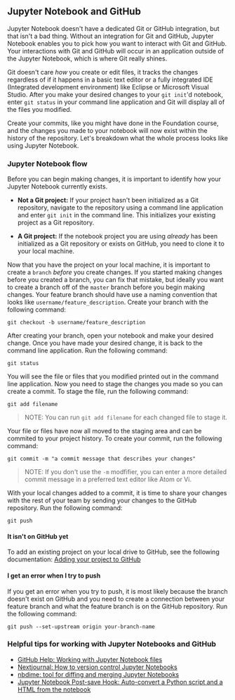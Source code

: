 ## Jupyter Notebook and GitHub

Jupyter Notebook doesn't have a dedicated Git or GitHub integration, but that isn't a bad thing. Without an integration for Git and GitHub, Jupyter Notebook enables you to pick how you want to interact with Git and GitHub. Your interactions with Git and GitHub will occur in an application outside of the Jupyter Notebook, which is where Git really shines.

Git doesn't care _how_ you create or edit files, it tracks the changes regardless of if it happens in a basic text editor or a fully integrated IDE (Integrated development environment) like Eclipse or Microsoft Visual Studio. After you make your desired changes to your `git init`'d notebook, enter `git status` in your command line application and Git will display all of the files you modified.

Create your commits, like you might have done in the Foundation course, and the changes you made to your notebook will now exist within the history of the repository. Let's breakdown what the whole process looks like using Jupyter Notebook.

### Jupyter Notebook flow

Before you can begin making changes, it is important to identify how your Jupyter Notebook currently exists.

- **Not a Git project:** If your project hasn't been initialized as a Git repository, navigate to the repository using a command line application and enter `git init` in the command line. This initializes your existing project as a Git repository.

- **A Git project:** If the notebook project you are using _already_ has been initialized as a Git repository or exists on GitHub, you need to clone it to your local machine.

Now that you have the project on your local machine, it is important to create a `branch` _before_ you create changes. If you started making changes before you created a branch, you can fix that mistake, but ideally you want to create a branch off of the `master` branch before you begin making changes. Your feature branch should have use a naming convention that looks like `username/feature_description`. Create your branch with the following command:

```shell
git checkout -b username/feature_description
```

After creating your branch, open your notebook and make your desired change. Once you have made your desired change, it is back to the command line application. Run the following command:

```shell
git status
```

You will see the file or files that you modified printed out in the command line application. Now you need to stage the changes you made so you can create a commit. To stage the file, run the following command:

```shell
git add filename
```

> NOTE: You can run `git add filename` for each changed file to stage it.

Your file or files have now all moved to the staging area and can be commited to your project history. To create your commit, run the following command:

```shell
git commit -m "a commit message that describes your changes"
```

> NOTE: If you don't use the `-m` modfifier, you can enter a more detailed commit message in a preferred text editor like Atom or Vi.

With your local changes added to a commit, it is time to share your changes with the rest of your team by sending your changes to the GitHub repository. Run the following command:

```shell
git push
```

#### It isn't on GitHub yet

To add an existing project on your local drive to GitHub, see the following documentation: [Adding your project to GitHub](advanced/00-adding-github.md)

#### I get an error when I try to push

If you get an error when you try to push, it is most likely because the branch doesn't exist on GitHub and you need to create a connection between your feature branch and what the feature branch is on the GitHub repository. Run the following command:

```shell
git push --set-upstream origin your-branch-name
```

### Helpful tips for working with Jupyter Notebooks and GitHub

- [GitHub Help: Working with Jupyter Notebook files](https://help.github.com/en/articles/working-with-jupyter-notebook-files-on-github)
- [Nextjournal: How to version control Jupyter Notebooks](https://nextjournal.com/schmudde/how-to-version-control-jupyter)
- [nbdime: tool for diffing and merging Jupyter Notebooks](https://github.com/jupyter/nbdime)
- [Jupyter Notebook Post-save Hook: Auto-convert a Python script and a HTML from the notebook](https://gist.github.com/ceshine/2a68a96e7a9f72551d00c5578249340f)
